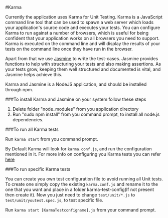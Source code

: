 #Karma 

Currently the application uses Karma for Unit Testing. Karma is a JavaScript command line tool that can be used to spawn a web server which loads your application's source code and executes your tests. You can configure Karma to run against a number of browsers, which is useful for being confident that your application works on all browsers you need to support. Karma is executed on the command line and will display the results of your tests on the command line once they have run in the browser.

Apart from that we use [Jasmine](http://jasmine.github.io/1.3/introduction.html) to write the test-cases. Jasmine provides functions to help with structuring your tests and also making assertions. As your tests grow, keeping them well structured and documented is vital, and Jasmine helps achieve this.

Karma and Jasmine is a NodeJS application, and should be installed through npm.

###To install Karma and Jasmine on your system follow these steps

1. Delete folder "node_modules" from you  application directory
2. Run "sudo npm install" from you command prompt, to install all node.js dependencies.

###To run all Karma tests

Run `karma start` from you command prompt.

By Default Karma will look for `karma.conf.js`, and run the configuration mentioned in it. For more info on configuring you Karma tests you can refer [here](http://karma-runner.github.io/0.13/config/configuration-file.html)

###To run specific Karma tests

You can create you own test configuration file to avoid running all Unit tests. To create one simply copy the existing `karma.conf.js` and rename it to the one that you want and place in a folder karma-test-config(If not present then create it). Now you just need to change `test/unit/*.js` to `test/unit/youtest.spec.js`, to test specific file.

Run `karma start [KarmaTestconfigname].js` from your command prompt.




